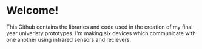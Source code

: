 # Welcome!
This Github contains the libraries and code used in the creation of my final year univeristy prototypes.
I'm making six devices which communicate with one another using infrared sensors and recievers.


